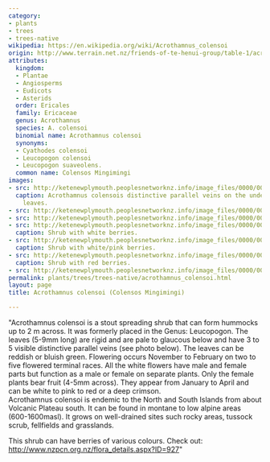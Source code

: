 ```yaml
---
category:
- plants
- trees
- trees-native
wikipedia: https://en.wikipedia.org/wiki/Acrothamnus_colensoi
origin: http://www.terrain.net.nz/friends-of-te-henui-group/table-1/acrothamnus-colensoi-colensos-mingimingi.html
attributes:
  kingdom:
  - Plantae
  - Angiosperms
  - Eudicots
  - Asterids
  order: Ericales
  family: Ericaceae
  genus: Acrothamnus
  species: A. colensoi
  binomial name: Acrothamnus colensoi
  synonyms:
  - Cyathodes colensoi
  - Leucopogon colensoi
  - Leucopogon suaveolens.
  common name: Colensos Mingimingi
images:
- src: http://ketenewplymouth.peoplesnetworknz.info/image_files/0000/0005/4154/Acrothamnus_colensoi__Colensos_Mingimingi_-002.JPG
  caption: Acrothamnus colensois distinctive parallel veins on the underside of the
    leaves.
- src: http://ketenewplymouth.peoplesnetworknz.info/image_files/0000/0005/4174/Acrothamnus_colensoi__Colensos_Mingimingi_.JPG
- src: http://ketenewplymouth.peoplesnetworknz.info/image_files/0000/0005/4149/Acrothamnus_colensoi__Colensos_Mingimingi_-001.JPG
- src: http://ketenewplymouth.peoplesnetworknz.info/image_files/0000/0007/5989/Acrothamnus_colensoi_.JPG
  caption: Shrub with white berries.
- src: http://ketenewplymouth.peoplesnetworknz.info/image_files/0000/0005/4179/Acrothamnus_colensoi__Colensos_Mingimingi_-003.JPG
  caption: Shrub with white/pink berries.
- src: http://ketenewplymouth.peoplesnetworknz.info/image_files/0000/0005/4169/Acrothamnus_colensoi__Colensos_Mingimingi_-004.JPG
  caption: Shrub with red berries.
- src: http://ketenewplymouth.peoplesnetworknz.info/image_files/0000/0005/4164/Acrothamnus_colensoi__Colensos_Mingimingi_-005.JPG
permalink: plants/trees/trees-native/acrothamnus_colensoi.html
layout: page
title: Acrothamnus colensoi (Colensos Mingimingi)

---
```

"Acrothamnus colensoi is a stout spreading shrub that can form hummocks up to 2 m across. It was formerly placed in the Genus: Leucopogon. The leaves (5-9mm long) are rigid and are pale to glaucous below and have 3 to 5 visible distinctive parallel veins (see photo below). The leaves can be reddish or bluish green. Flowering occurs November to February on two to five flowered terminal races. All the white flowers have male and female parts but function as a male or female on separate plants. Only the female plants bear fruit (4-5mm across). They appear from January to April and can be white to pink to red or a deep crimson.<br>Acrothamnus colensoi is endemic to the North and South Islands from about Volcanic Plateau south. It can be found in montane to low alpine areas (600-1600masl). It grows on well-drained sites such rocky areas, tussock scrub, fellfields and grasslands.

This shrub can have berries of various colours.
Check out: <a href="http://www.nzpcn.org.nz/flora_details.aspx?ID=927" target="_blank">http://www.nzpcn.org.nz/flora_details.aspx?ID=927</a>"
